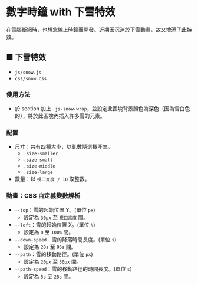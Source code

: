 # 數字時鐘 with 下雪特效

在電腦斷網時，也想念線上時鐘而開發。近期因沉迷於下雪動畫，故又增添了此特效。


## ■ 下雪特效
* `js/snow.js`
* `css/snow.css`

### 使用方法
* 於 section 加上 `.js-snow-wrap`，並設定此區塊背景顏色為深色（因為雪白色的），將於此區塊內插入許多雪的元素。

### 配置
* 尺寸：共有四種大小，以亂數隨選擇產生。
    * `.size-smaller`
    * `.size-small`
    * `.size-middle`
    * `.size-large`
* 數量：以 `視口寬度 / 10` 取整數。

### 動畫：CSS 自定義變數解析
* `--top`：雪的起始位置 Y。(單位 `px`)
    * 設定為 `30px` 至 `視口高度` 間。 
* `--left`：雪的起始位置 X。(單位 `%`)
    * 設定為 `0` 至 `100%` 間。
* `--down-speed`：雪的降落時間長度。(單位 `s`)
    * 設定為 `20s` 至 `95s` 間。
* `--path`：雪的移動路徑。(單位 `px`)
    * 設定為 `20px` 至 `50px` 間。
* `--path-speed`：雪的移動路徑的時間長度。(單位 `s`)
    * 設定為 `5s` 至 `25s` 間。